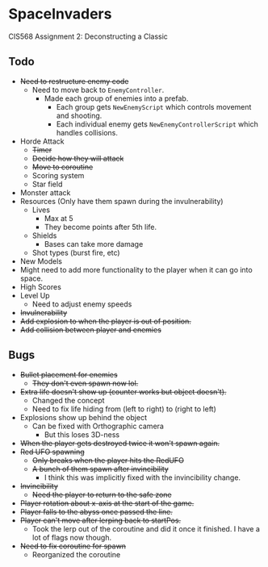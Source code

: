 # SpaceInvaders
CIS568 Assignment 2: Deconstructing a Classic

## Todo
- ~~Need to restructure enemy code~~
    - Need to move back to `EnemyController`. 
        - Made each group of enemies into a prefab.
            - Each group gets `NewEnemyScript` which controls movement and shooting.
            - Each individual enemy gets `NewEnemyControllerScript` which handles collisions.
- Horde Attack 
    - ~~Timer~~
    - ~~Decide how they will attack~~
    - ~~Move to coroutine~~
    - Scoring system
    - Star field
- Monster attack
- Resources (Only have them spawn during the invulnerability)
    - Lives
        - Max at 5
        - They become points after 5th life.
    - Shields
        - Bases can take more damage
    - Shot types (burst fire, etc)
- New Models
- Might need to add more functionality to the player when it can go into space.
- High Scores
- Level Up
    - Need to adjust enemy speeds
- ~~Invulnerability~~
- ~~Add explosion to when the player is out of position.~~
- ~~Add collision between player and enemies~~

## Bugs
- ~~Bullet placement for enemies~~
    - ~~They don't even spawn now lol.~~
- ~~Extra life doesn't show up (counter works but object doesn't).~~
    - Changed the concept
    - Need to fix life hiding from (left to right) to (right to left)
- Explosions show up behind the object
    - Can be fixed with Orthographic camera
        - But this loses 3D-ness
- ~~When the player gets destroyed twice it won't spawn again.~~
- ~~Red UFO spawning~~
    - ~~Only breaks when the player hits the RedUFO~~
    - ~~A bunch of them spawn after invincibility~~
        - I think this was implicitly fixed with the invincibility change.
- ~~Invincibility~~
    - ~~Need the player to return to the safe zone~~
- ~~Player rotation about x-axis at the start of the game.~~
- ~~Player falls to the abyss once passed the line.~~
- ~~Player can't move after lerping back to startPos.~~ 
    - Took the lerp out of the coroutine and did it once it finished. I have a lot of flags now though.
- ~~Need to fix coroutine for spawn~~ 
    - Reorganized the coroutine


